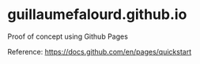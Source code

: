 # guillaumefalourd.github.io

Proof of concept using Github Pages

Reference: https://docs.github.com/en/pages/quickstart
